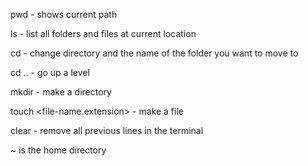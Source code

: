 pwd - shows current path

ls - list all folders and files at current location

cd <cirectory-name> - change directory and the name of the folder you want to move to

cd .. - go up a level

mkdir <directory-name> - make a directory 

touch <file-name.extension> - make a file

clear - remove all previous lines in the terminal

~ is the home directory 
